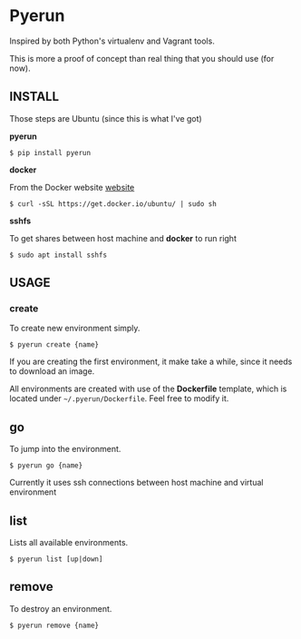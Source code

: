 # Pyerun

Inspired by both Python's virtualenv and Vagrant tools.

This is more a proof of concept than real thing that you should use (for now).


## INSTALL


Those steps are Ubuntu (since this is what I've got)

**pyerun**

	$ pip install pyerun

**docker**

From the Docker website [website](http://docs.docker.com/installation/ubuntulinux/#ubuntu-trusty-1404-lts-64-bit)

	$ curl -sSL https://get.docker.io/ubuntu/ | sudo sh

**sshfs**

To get shares between host machine and **docker** to run right

	$ sudo apt install sshfs 


## USAGE


### create

To create new environment simply.

	$ pyerun create {name}

If you are creating the first environment, it make take a while, since it needs to download an image.

All environments are created with use of the **Dockerfile** template, which is located under `~/.pyerun/Dockerfile`. Feel free to modify it.

## go

To jump into the environment.

	$ pyerun go {name}

Currently it uses ssh connections between host machine and virtual environment 

## list

Lists all available environments.
 
	$ pyerun list [up|down]

## remove

To destroy an environment.

	$ pyerun remove {name}
